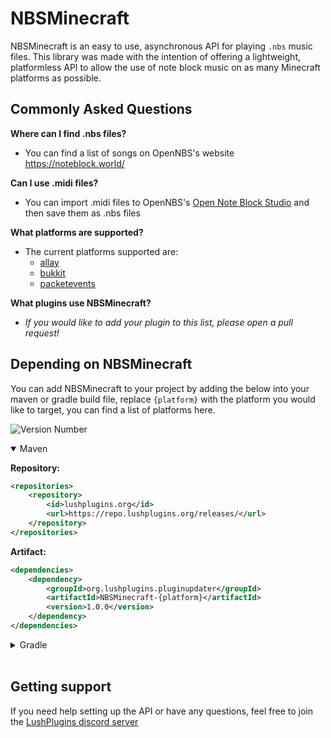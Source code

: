 # NBSMinecraft
NBSMinecraft is an easy to use, asynchronous API for playing `.nbs` music files. This library was made with the intention of offering a lightweight, platformless API to allow the use of note block music on as many Minecraft platforms as possible.


## Commonly Asked Questions
**Where can I find .nbs files?**
- You can find a list of songs on OpenNBS's website https://noteblock.world/

**Can I use .midi files?**
- You can import .midi files to OpenNBS's [Open Note Block Studio](https://opennbs.org/) and then save them as .nbs files

**What platforms are supported?**
- The current platforms supported are:
  - [allay](https://github.com/AllayMC/Allay)
  - [bukkit](https://dev.bukkit.org/)
  - [packetevents](https://github.com/retrooper/packetevents)

**What plugins use NBSMinecraft?**
- *If you would like to add your plugin to this list, please open a pull request!*


## Depending on NBSMinecraft
You can add NBSMinecraft to your project by adding the below into your maven or gradle build file, replace `{platform}` with the platform you would like to target, you can find a list of platforms here.

![Version Number](https://repo.lushplugins.org/api/badge/latest/releases/org/lushplugins/pluginupdater/NBSMinecraft-api?color=40c14a&name=Latest)

<details open>
<summary>Maven</summary>

**Repository:**
```xml
<repositories>
    <repository>
        <id>lushplugins.org</id>
        <url>https://repo.lushplugins.org/releases/</url>
    </repository>
</repositories>
```
**Artifact:**
```xml
<dependencies>
    <dependency>
        <groupId>org.lushplugins.pluginupdater</groupId>
        <artifactId>NBSMinecraft-{platform}</artifactId>
        <version>1.0.0</version>
    </dependency>
</dependencies>
```
</details>

<details>
<summary>Gradle</summary>

**Repository:**
```gradle
repositories {
    mavenCentral()
    maven { url = "https://repo.lushplugins.org/releases/" }
}
```
**Artifact:**
```gradle
dependencies {
    compileOnly "org.lushplugins.pluginupdater:NBSMinecraft-{platform}:1.0.0"
}
```
</details>

<br>

## Getting support
If you need help setting up the API or have any questions, feel free to join the [LushPlugins discord server](https://discord.gg/mbPxvAxP3m)
